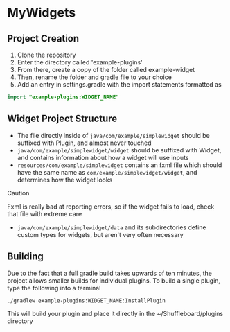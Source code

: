 # MyWidgets

## Project Creation
1. Clone the repository
1. Enter the directory called 'example-plugins'
1. From there, create a copy of the folder called example-widget
1. Then, rename the folder and gradle file to your choice
1. Add an entry in settings.gradle with the import statements formatted as
```Java
import "example-plugins:WIDGET_NAME"
```

## Widget Project Structure
- The file directly inside of `java/com/example/simplewidget` should be suffixed with Plugin, and almost never touched
- `java/com/example/simplewidget/widget` should be suffixed with Widget, and contains information about how a widget will use inputs
- `resources/com/example/simplewidget` contains an fxml file which should have the same name as `com/example/simplewidget/widget`, and determines how the widget looks
> [!CAUTION]
> Fxml is really bad at reporting errors, so if the widget fails to load, check that file with extreme care
- `java/com/example/simplewidget/data` and its subdirectories define custom types for widgets, but aren't very often necessary

## Building
Due to the fact that a full gradle build takes upwards of ten minutes, the project allows smaller builds for individual plugins.
To build a single plugin, type the following into a terminal
```
./gradlew example-plugins:WIDGET_NAME:InstallPlugin
```
This will build your plugin and place it directly in the ~/Shuffleboard/plugins directory